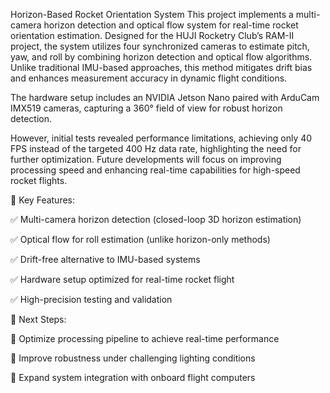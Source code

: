 Horizon-Based Rocket Orientation System
This project implements a multi-camera horizon detection and optical flow system for real-time rocket orientation estimation. Designed for the HUJI Rocketry Club’s RAM-II project, the system utilizes four synchronized cameras to estimate pitch, yaw, and roll by combining horizon detection and optical flow algorithms. Unlike traditional IMU-based approaches, this method mitigates drift bias and enhances measurement accuracy in dynamic flight conditions.

The hardware setup includes an NVIDIA Jetson Nano paired with ArduCam IMX519 cameras, capturing a 360° field of view for robust horizon detection.

However, initial tests revealed performance limitations, achieving only 40 FPS instead of the targeted 400 Hz data rate, highlighting the need for further optimization. Future developments will focus on improving processing speed and enhancing real-time capabilities for high-speed rocket flights.


📌 Key Features:

✅ Multi-camera horizon detection (closed-loop 3D horizon estimation)

✅ Optical flow for roll estimation (unlike horizon-only methods)

✅ Drift-free alternative to IMU-based systems

✅ Hardware setup optimized for real-time rocket flight

✅ High-precision testing and validation

🚀 Next Steps:

🔹 Optimize processing pipeline to achieve real-time performance

🔹 Improve robustness under challenging lighting conditions

🔹 Expand system integration with onboard flight computers

